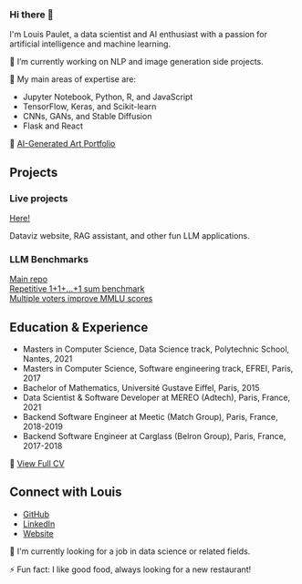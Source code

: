 ### Hi there 👋

I'm Louis Paulet, a data scientist and AI enthusiast with a passion for artificial intelligence and machine learning.

🔭 I’m currently working on NLP and image generation side projects.

🌱 My main areas of expertise are:

* Jupyter Notebook, Python, R, and JavaScript
* TensorFlow, Keras, and Scikit-learn
* CNNs, GANs, and Stable Diffusion
* Flask and React

🎨 [AI-Generated Art Portfolio](https://the_french_artist.artstation.com/)

## Projects

### Live projects  
[Here!](https://louispaulet.github.io/#/projects)  

Dataviz website, RAG assistant, and other fun LLM applications.  

### LLM Benchmarks  

[Main repo](https://github.com/louispaulet/benchmark_experiments)  
[Repetitive 1+1+...+1 sum benchmark](https://github.com/louispaulet/benchmark_experiments/tree/main/Repetitive%20Sums%20Benchmark%20Dataset)  
[Multiple voters improve MMLU scores](https://github.com/louispaulet/benchmark_experiments/tree/main/MMLU%20Dataset%20-%20multiple%20voters)  

## Education & Experience

* Masters in Computer Science, Data Science track, Polytechnic School, Nantes, 2021
* Masters in Computer Science, Software engineering track, EFREI, Paris, 2017
* Bachelor of Mathematics, Université Gustave Eiffel, Paris, 2015
* Data Scientist & Software Developer at MEREO (Adtech), Paris, France, 2021
* Backend Software Engineer at Meetic (Match Group), Paris, France, 2018-2019
* Backend Software Engineer at Carglass (Belron Group), Paris, France, 2017-2018

📄 [View Full CV](https://louispaulet.github.io/#/cv)

## Connect with Louis

* [GitHub](https://github.com/louispaulet)
* [LinkedIn](https://www.linkedin.com/in/louispaulet)
* [Website](https://louispaulet.github.io/)

💼 I'm currently looking for a job in data science or related fields.

⚡ Fun fact: I like good food, always looking for a new restaurant!  
